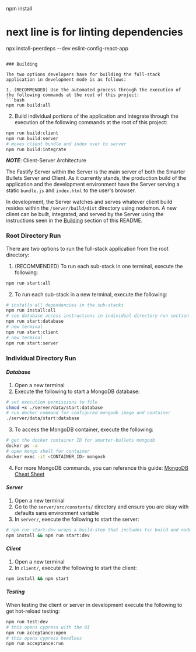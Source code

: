 npm install
# next line is for linting dependencies
npx install-peerdeps --dev eslint-config-react-app
```

### Building

The two options developers have for building the full-stack application in development mode is as follows:

1. (RECOMMENDED) Use the automated process through the execution of the following commands at the root of this project:
```bash
npm run build:all
```
2. Build individual portions of the application and integrate through the execution of the following commands at the root of this project:
```bash
npm run build:client
npm run build:server
# moves client bundle and index over to server
npm run build:integrate
```

**_NOTE_**: Client-Server Architecture

The Fastify Server within the Server is the main server of both the Smarter Bullets Server and Client. As it currently stands, the production build of the application and the development environment have the Server serving a static `bundle.js` and `index.html` to the user's browser.

In development, the Server watches and serves whatever client build resides within the `/server/build/dist` directory using nodemon. A new client can be built, integrated, and served by the Server using the instructions seen in the [Building](#building) section of this README.

### Root Directory Run

There are two options to run the full-stack application from the root directory:

1. (RECOMMENDED) To run each sub-stack in one terminal, execute the following:
```bash
npm run start:all
```
2. To run each sub-stack in a new terminal, execute the following:
```bash
# installs all dependencies in the sub-stacks
npm run install:all
# see database access instructions in individual directory run section
npm run start:database
# new terminal
npm run start:client
# new terminal
npm run start:server
```

### Individual Directory Run

#### _Database_

1. Open a new terminal
2. Execute the following to start a MongoDB database:
```bash
# set execution permissions to file
chmod +x ./server/data/start:database
# run docker command for configured mongodb image and container
./server/data/start:database
```
3. To access the MongoDB container, execute the following:
```bash
# get the docker container ID for smarter-bullets mongodb
docker ps -a
# open mongo shell for container
docker exec -it <CONTAINER_ID> mongosh
```
4. For more MongoDB commands, you can reference this guide: [MongoDB Cheat Sheet](https://www.mongodbtutorial.com/mongodb-cheat-sheet/)

#### _Server_

1. Open a new terminal
2. Go to the `server/src/constants/` directory and ensure you are okay with defaults sans environment variable
3. In `server/`, execute the following to start the server:
```bash
# npm run start:dev wraps a build-step that includes tsc build and nodemon for hot-reload
npm install && npm run start:dev
```

#### _Client_

1. Open a new terminal
2. In `client/`, execute the following to start the client:
```bash
npm install && npm start
```

#### _Testing_

When testing the client or server in development execute the following to get hot-reload testing:
```bash
npm run test:dev
# this opens cypress with the UI
npm run acceptance:open
# this opens cypress headless
npm run acceptance:run

